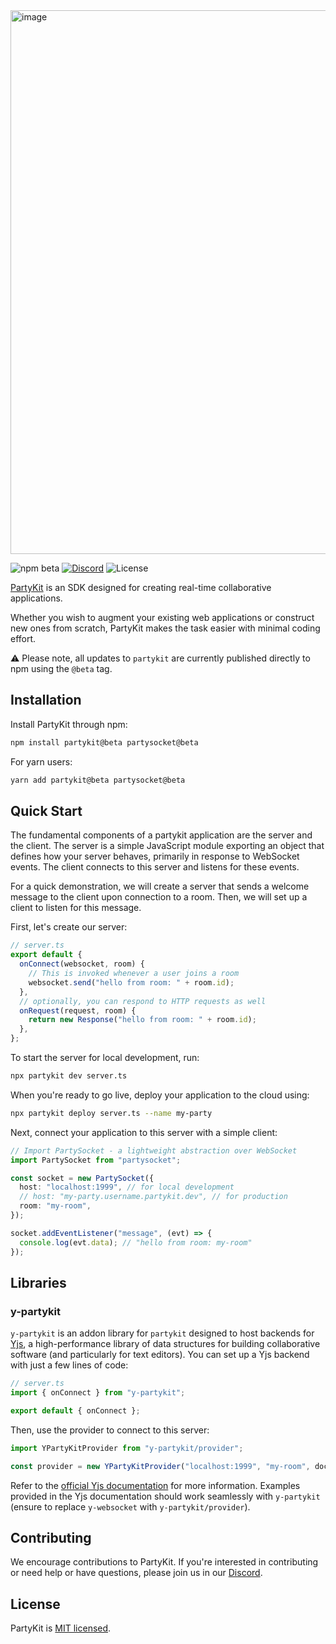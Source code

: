 <img width="870" alt="image" src="https://github.com/partykit/partykit/assets/18808/485d32ff-cbee-4b03-8673-c594200774a2">

![npm beta](https://img.shields.io/npm/v/partykit/beta)
[![Discord](https://img.shields.io/discord/1051830863576453180?color=7289DA&logo=discord&logoColor=white)](https://discord.gg/g5uqHQJc3z)
![License](https://img.shields.io/github/license/partykit/partykit)

[PartyKit](https://partykit.io/) is an SDK designed for creating real-time collaborative applications.

Whether you wish to augment your existing web applications or construct new ones from scratch, PartyKit makes the task easier with minimal coding effort.

:warning: Please note, all updates to `partykit` are currently published directly to npm using the `@beta` tag.

## Installation

Install PartyKit through npm:

```sh
npm install partykit@beta partysocket@beta
```

For yarn users:

```sh
yarn add partykit@beta partysocket@beta
```

## Quick Start

The fundamental components of a partykit application are the server and the client. The server is a simple JavaScript module exporting an object that defines how your server behaves, primarily in response to WebSocket events. The client connects to this server and listens for these events.

For a quick demonstration, we will create a server that sends a welcome message to the client upon connection to a room. Then, we will set up a client to listen for this message.

First, let's create our server:

```ts
// server.ts
export default {
  onConnect(websocket, room) {
    // This is invoked whenever a user joins a room
    websocket.send("hello from room: " + room.id);
  },
  // optionally, you can respond to HTTP requests as well
  onRequest(request, room) {
    return new Response("hello from room: " + room.id);
  },
};
```

To start the server for local development, run:

```sh
npx partykit dev server.ts
```

When you're ready to go live, deploy your application to the cloud using:

```sh
npx partykit deploy server.ts --name my-party
```

Next, connect your application to this server with a simple client:

```ts
// Import PartySocket - a lightweight abstraction over WebSocket
import PartySocket from "partysocket";

const socket = new PartySocket({
  host: "localhost:1999", // for local development
  // host: "my-party.username.partykit.dev", // for production
  room: "my-room",
});

socket.addEventListener("message", (evt) => {
  console.log(evt.data); // "hello from room: my-room"
});
```

## Libraries

### y-partykit

`y-partykit` is an addon library for `partykit` designed to host backends for [Yjs](https://yjs.dev), a high-performance library of data structures for building collaborative software (and particularly for text editors). You can set up a Yjs backend with just a few lines of code:

```ts
// server.ts
import { onConnect } from "y-partykit";

export default { onConnect };
```

Then, use the provider to connect to this server:

```ts
import YPartyKitProvider from "y-partykit/provider";

const provider = new YPartyKitProvider("localhost:1999", "my-room", doc);
```

Refer to the [official Yjs documentation](https://docs.yjs.dev/ecosystem/editor-bindings) for more information. Examples provided in the Yjs documentation should work seamlessly with `y-partykit` (ensure to replace `y-websocket` with `y-partykit/provider`).

## Contributing

We encourage contributions to PartyKit. If you're interested in contributing or need help or have questions, please join us in our [Discord](https://discord.gg/KDZb7J4uxJ).

## License

PartyKit is [MIT licensed](./LICENSE).
